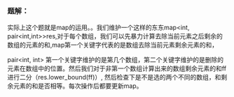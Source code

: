 ### 题解：

实际上这个题就是map的运用。。我们维护一个这样的东东map<int, pair<int,int>>res,对于每个数组，我们可以先暴力计算去除当前元素之后剩余的数组的元素的和,map第一个关键字代表的是数组去除当前元素剩余元素的和，

pair<int, int> 第一个关键字维护的是第几个数组，第二个关键字维护的是删除的元素在数组中的位置。然后我们对于非第一个数组计算出来的数组剩余元素的和ff进行二分（res.lower_bound(ff)）, 然后检查下是不是选的两个不同的数组，和剩余元素的和是否相等。每次操作后都要更新map。